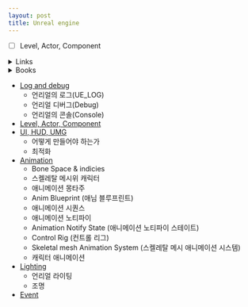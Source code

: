 ```yaml
---
layout: post
title: Unreal engine
---
```


- [ ] Level, Actor, Component

<details><summary>Links</summary>
<div markdown="1">

|:---|---|
|[넥슨의 NDC](http://ndcreplay.nexon.com/index.html#)|모범 사례들|
|[TA 업무 파해치기](https://www.unrealengine.com/ko/tech-blog/jobs-in-unreal-engine---technical-artist)|TA에 대한 이해|
|[수까락의 프로그래밍 이야기](http://egloos.zum.com/sweeper/v/3208657)|언리얼 참고 사이트|

</div></details>

<details><summary>Books</summary>
<div markdown="1">

- [x] 이득우의 언리얼 C++ 게임 개발의 정석
- [ ] [Real Shading in Unreal Engine 4](https://cdn2.unrealengine.com/Resources/files/2013SiggraphPresentationsNotes-26915738.pdf)

</div></details>

* [Log and debug](/posts_unreal_engine/Log-Debug-Console)
    - 언리얼의 로그(UE_LOG)
    - 언리얼 디버그(Debug)
    - 언리얼의 콘솔(Console)
* [Level, Actor, Component](/posts_unreal_engine/Level-Actor-Component)
* [UI, HUD, UMG](/posts_unreal_engine/UI-HUD-UMG)
    - 어떻게 만들어야 하는가
    - 최적화
* [Animation](/posts_unreal_engine/Animation)
    - Bone Space & indicies
    - 스켈레탈 메시위 캐릭터
    - 애니메이션 몽타주
    - Anim Blueprint (애님 블루프린트)
    - 애니메이션 시퀀스
    - 애니메이션 노티파이
    - Animation Notify State (애니메이션 노티파이 스테이트)
    - Control Rig (컨트롤 리그)
    - Skeletal mesh Animation System (스켈레탈 메시 애니메이션 시스템)
    - 캐릭터 애니메이션
* [Lighting](/posts_unreal_engine/Lighting)
    - 언리얼 라이팅
    - 조명
* [Event](/posts_unreal_engine/Event)